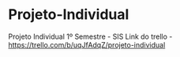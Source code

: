 # Projeto-Individual
Projeto Individual 1º Semestre - SIS
Link do trello - https://trello.com/b/uqJfAdqZ/projeto-individual
